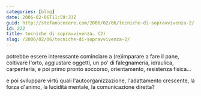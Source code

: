 ```yaml
---
categories: [blog]
date: 2006-02-06T11:59:33Z
guid: http://stefanocecere.com/2006/02/06/tecniche-di-sopravvivenza-2/
id: 222
title: tecniche di sopravvivenza… (2)
slug: /2006/02/06/tecniche-di-sopravvivenza-2/
---
```


<img src='/wp-content/macgyver.jpg' alt='' align='left' />potrebbe essere interessante cominciare a (re)imparare a fare il pane, coltivare l'orto, aggiustare oggetti, un po' di falegnameria, idraulica, carpenteria, e poi primo pronto soccorso, orientamento, resistenza fisica…
  
e poi sviluppare virtù quali l'autoorganizzazione, l'adattamento crescente, la forza d'animo, la lucidità mentale, la comunicazione diretta?